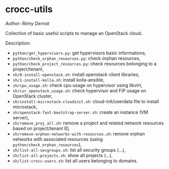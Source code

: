 # crocc-utils

_Author: Rémy Dernat_

Collection of basic useful scripts to manage an OpenStack cloud.

Description:
  - `python/get_hypervisors.py`: get hypervisors basic informations,
  - `python/check_orphan_resources.py`: check orphan resources,
  - `python/check_project_resources.py`: check resources belonging to a project/tenant,
  - `sh/0-install-openstack.sh`: install openstack client libraries,
  - `sh/1-install-kolla.sh`: install kolla-ansible,
  - `sh/cpu_usage.sh`: check cpu usage on hypervisor using libvirt,
  - `sh/cur_openstack_usage.sh`: check hypervisor and FIP usage on OpenStack cluster,
  - `sh/install-microstack-cloudinit.sh`: cloud-init/userdata file to install microstack,
  - `sh/openstack-fast-bootstrap-server.sh`: create an instance (VM server),
  - `sh/remove_proj_all.sh`: remove a project and related network resources based on project/tenant ID,
  - `sh/remove-orphan-networks-with-resources.sh`: remove orphan networks with associated resources (using `python/check_orphan_resources`),
  - `sh/list-all-secgroups.sh`: list all security groups (...),
  - `sh/list-all-projects.sh`: show all projects (...),
  - `sh/list-crocc-users.sh`: list all users belonging to domains.
